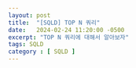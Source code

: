 ```yaml
---
layout: post
title:  "[SQLD] TOP N 쿼리"
date:   2024-02-24 11:20:00 -0500
excerpt: "TOP N 쿼리에 대해서 알아보자"
tags: SQLD
category : [ SQLD ]
---
```



